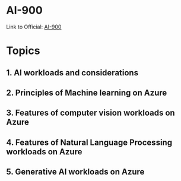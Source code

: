 # AI-900

Link to Official: [AI-900](https://learn.microsoft.com/en-us/credentials/certifications/azure-ai-fundamentals/)


# Topics

## 1. AI workloads and considerations
## 2. Principles of Machine learning on Azure
## 3. Features of computer vision workloads on Azure
## 4. Features of Natural Language Processing workloads on Azure
## 5. Generative AI workloads on Azure


